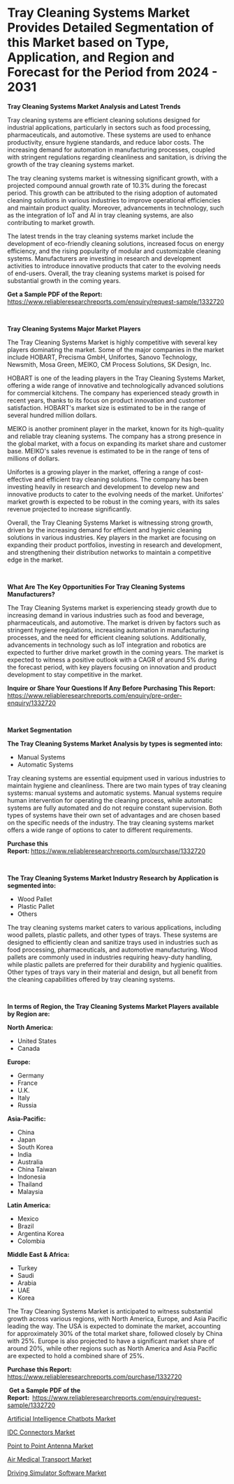 <p><h1>Tray Cleaning Systems Market Provides Detailed Segmentation of this Market based on Type, Application, and Region and Forecast for the Period from 2024 - 2031</h1></p><p><strong>Tray Cleaning Systems Market Analysis and Latest Trends</strong></p>
<p><p>Tray cleaning systems are efficient cleaning solutions designed for industrial applications, particularly in sectors such as food processing, pharmaceuticals, and automotive. These systems are used to enhance productivity, ensure hygiene standards, and reduce labor costs. The increasing demand for automation in manufacturing processes, coupled with stringent regulations regarding cleanliness and sanitation, is driving the growth of the tray cleaning systems market.</p><p>The tray cleaning systems market is witnessing significant growth, with a projected compound annual growth rate of 10.3% during the forecast period. This growth can be attributed to the rising adoption of automated cleaning solutions in various industries to improve operational efficiencies and maintain product quality. Moreover, advancements in technology, such as the integration of IoT and AI in tray cleaning systems, are also contributing to market growth.</p><p>The latest trends in the tray cleaning systems market include the development of eco-friendly cleaning solutions, increased focus on energy efficiency, and the rising popularity of modular and customizable cleaning systems. Manufacturers are investing in research and development activities to introduce innovative products that cater to the evolving needs of end-users. Overall, the tray cleaning systems market is poised for substantial growth in the coming years.</p></p>
<p><strong>Get a Sample PDF of the Report:&nbsp;</strong> <a href="https://www.reliableresearchreports.com/enquiry/request-sample/1332720">https://www.reliableresearchreports.com/enquiry/request-sample/1332720</a></p>
<p>&nbsp;</p>
<p><strong>Tray Cleaning Systems Major Market Players</strong></p>
<p><p>The Tray Cleaning Systems Market is highly competitive with several key players dominating the market. Some of the major companies in the market include HOBART, Precisma GmbH, Unifortes, Sanovo Technology, Newsmith, Mosa Green, MEIKO, CM Process Solutions, SK Design, Inc.</p><p>HOBART is one of the leading players in the Tray Cleaning Systems Market, offering a wide range of innovative and technologically advanced solutions for commercial kitchens. The company has experienced steady growth in recent years, thanks to its focus on product innovation and customer satisfaction. HOBART's market size is estimated to be in the range of several hundred million dollars.</p><p>MEIKO is another prominent player in the market, known for its high-quality and reliable tray cleaning systems. The company has a strong presence in the global market, with a focus on expanding its market share and customer base. MEIKO's sales revenue is estimated to be in the range of tens of millions of dollars.</p><p>Unifortes is a growing player in the market, offering a range of cost-effective and efficient tray cleaning solutions. The company has been investing heavily in research and development to develop new and innovative products to cater to the evolving needs of the market. Unifortes' market growth is expected to be robust in the coming years, with its sales revenue projected to increase significantly.</p><p>Overall, the Tray Cleaning Systems Market is witnessing strong growth, driven by the increasing demand for efficient and hygienic cleaning solutions in various industries. Key players in the market are focusing on expanding their product portfolios, investing in research and development, and strengthening their distribution networks to maintain a competitive edge in the market.</p></p>
<p>&nbsp;</p>
<p><strong>What Are The Key Opportunities For Tray Cleaning Systems Manufacturers?</strong></p>
<p><p>The Tray Cleaning Systems market is experiencing steady growth due to increasing demand in various industries such as food and beverage, pharmaceuticals, and automotive. The market is driven by factors such as stringent hygiene regulations, increasing automation in manufacturing processes, and the need for efficient cleaning solutions. Additionally, advancements in technology such as IoT integration and robotics are expected to further drive market growth in the coming years. The market is expected to witness a positive outlook with a CAGR of around 5% during the forecast period, with key players focusing on innovation and product development to stay competitive in the market.</p></p>
<p><strong>Inquire or Share Your Questions If Any Before Purchasing This Report:</strong> <a href="https://www.reliableresearchreports.com/enquiry/pre-order-enquiry/1332720">https://www.reliableresearchreports.com/enquiry/pre-order-enquiry/1332720</a></p>
<p>&nbsp;</p>
<p><strong>Market Segmentation</strong></p>
<p><strong>The Tray Cleaning Systems Market Analysis by types is segmented into:</strong></p>
<p><ul><li>Manual Systems</li><li>Automatic Systems</li></ul></p>
<p><p>Tray cleaning systems are essential equipment used in various industries to maintain hygiene and cleanliness. There are two main types of tray cleaning systems: manual systems and automatic systems. Manual systems require human intervention for operating the cleaning process, while automatic systems are fully automated and do not require constant supervision. Both types of systems have their own set of advantages and are chosen based on the specific needs of the industry. The tray cleaning systems market offers a wide range of options to cater to different requirements.</p></p>
<p><strong>Purchase this Report:&nbsp;</strong><a href="https://www.reliableresearchreports.com/purchase/1332720">https://www.reliableresearchreports.com/purchase/1332720</a></p>
<p>&nbsp;</p>
<p><strong>The Tray Cleaning Systems Market Industry Research by Application is segmented into:</strong></p>
<p><ul><li>Wood Pallet</li><li>Plastic Pallet</li><li>Others</li></ul></p>
<p><p>The tray cleaning systems market caters to various applications, including wood pallets, plastic pallets, and other types of trays. These systems are designed to efficiently clean and sanitize trays used in industries such as food processing, pharmaceuticals, and automotive manufacturing. Wood pallets are commonly used in industries requiring heavy-duty handling, while plastic pallets are preferred for their durability and hygienic qualities. Other types of trays vary in their material and design, but all benefit from the cleaning capabilities offered by tray cleaning systems.</p></p>
<p>&nbsp;</p>
<p><strong>In terms of Region, the Tray Cleaning Systems Market Players available by Region are:</strong></p>
<p>
    <p> <strong> North America: </strong>
        <ul>
            <li>United States</li>
            <li>Canada</li>
        </ul>
        </p> 
    <p> <strong> Europe: </strong>
        <ul>
            <li>Germany</li>
            <li>France</li>
            <li>U.K.</li>
            <li>Italy</li>
            <li>Russia</li>
        </ul>
        </p> 
    <p> <strong> Asia-Pacific: </strong>
        <ul>
            <li>China</li>
            <li>Japan</li>
            <li>South Korea</li>
            <li>India</li>
            <li>Australia</li>
            <li>China Taiwan</li>
            <li>Indonesia</li>
            <li>Thailand</li>
            <li>Malaysia</li>
        </ul>
        </p> 
    <p> <strong> Latin America: </strong>
        <ul>
            <li>Mexico</li>
            <li>Brazil</li>
            <li>Argentina Korea</li>
            <li>Colombia</li>
        </ul>
        </p> 
    <p> <strong> Middle East & Africa: </strong>
        <ul>
            <li>Turkey</li>
            <li>Saudi</li>
            <li>Arabia</li>
            <li>UAE</li>
            <li>Korea</li>
        </ul>
    </p>
    </p>
<p><p>The Tray Cleaning Systems Market is anticipated to witness substantial growth across various regions, with North America, Europe, and Asia Pacific leading the way. The USA is expected to dominate the market, accounting for approximately 30% of the total market share, followed closely by China with 25%. Europe is also projected to have a significant market share of around 20%, while other regions such as North America and Asia Pacific are expected to hold a combined share of 25%.</p></p>
<p><strong>Purchase this Report: </strong><a href="https://www.reliableresearchreports.com/purchase/1332720">https://www.reliableresearchreports.com/purchase/1332720</a></p>
<p>&nbsp;<strong>Get a Sample PDF of the Report:&nbsp;&nbsp;</strong><a href="https://www.reliableresearchreports.com/enquiry/request-sample/1332720">https://www.reliableresearchreports.com/enquiry/request-sample/1332720</a></p>
<p><strong></strong></p>
<p><p><a href="https://medium.com/@othamcclure/artificial-intelligence-chatbots-market-trends-and-market-analysis-forecasted-for-period-2024-2031-28a7f882407b">Artificial Intelligence Chatbots Market</a></p><p><a href="https://medium.com/@aliciahaley1989/idc-connectors-nbsp-market-focuses-on-market-share-size-and-projected-forecast-till-2031-3d4c34adc354">IDC Connectors Market</a></p><p><a href="https://medium.com/@aliciahaley1989/point-to-point-antenna-market-size-and-market-trends-complete-industry-overview-2024-to-2031-26f5da43c117">Point to Point Antenna Market</a></p><p><a href="https://medium.com/@othamcclure/air-medical-transport-market-analysis-and-sze-forecasted-for-period-from-2024-to-2031-d82da81cf1e9">Air Medical Transport Market</a></p><p><a href="https://medium.com/@timothychapman46/driving-simulator-software-market-exploring-market-share-market-trends-and-future-growth-0169394c962f">Driving Simulator Software Market</a></p></p>